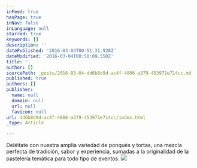 ```yaml
---
inFeed: true
hasPage: true
inNav: false
inLanguage: null
starred: true
keywords: []
description: ''
datePublished: '2016-03-04T00:51:31.928Z'
dateModified: '2016-03-04T00:50:09.550Z'
title: ''
author: []
sourcePath: _posts/2016-03-04-dd6b8d9d-ac4f-4806-a379-453971e714cc.md
published: true
authors: []
publisher:
  name: null
  domain: null
  url: null
  favicon: null
url: dd6b8d9d-ac4f-4806-a379-453971e714cc/index.html
_type: Article

---
```

Deléitate con nuestra amplia variedad de ponqués y tortas, una mezcla perfecta de tradición, sabor y experiencia, sumadas a la originalidad de la pastelería temática para todo tipo de eventos.
![](https://the-grid-user-content.s3-us-west-2.amazonaws.com/7b8c8f77-c82f-4115-b731-bb76e482e18c.jpg)